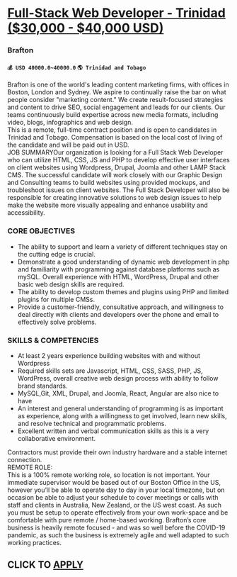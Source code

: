 # [Full-Stack Web Developer - Trinidad ($30,000 - $40,000 USD)](https://www.remotewlb.com/apply/full-stack-web-developer-trinidad-30000-40000-usd)  
### Brafton  
#### `💰 USD 40000.0~40000.0` `🌎 Trinidad and Tobago`  
Brafton is one of the world's leading content marketing firms, with offices in Boston, London and Sydney. We aspire to continually raise the bar on what people consider "marketing content." We create result-focused strategies and content to drive SEO, social engagement and leads for our clients. Our teams continuously build expertise across new media formats, including video, blogs, infographics and web design.  
This is a remote, full-time contract position and is open to candidates in Trinidad and Tobago. Compensation is based on the local cost of living of the candidate and will be paid out in USD.  
JOB SUMMARYOur organization is looking for a Full Stack Web Developer who can utilize HTML, CSS, JS and PHP to develop effective user interfaces on client websites using Wordpress, Drupal, Joomla and other LAMP Stack CMS. The successful candidate will work closely with our Graphic Design and Consulting teams to build websites using provided mockups, and troubleshoot issues on client websites. The Full Stack Developer will also be responsible for creating innovative solutions to web design issues to help make the website more visually appealing and enhance usability and accessibility.

### CORE OBJECTIVES

  * The ability to support and learn a variety of different techniques stay on the cutting edge is crucial.
  * Demonstrate a good understanding of dynamic web development in php and familiarity with programming against database platforms such as mySQL. Overall experience with HTML, WordPress, Drupal and other basic web design skills are required.
  * The ability to develop custom themes and plugins using PHP and limited plugins for multiple CMSs.
  * Provide a customer-friendly, consultative approach, and willingness to deal directly with clients and developers over the phone and email to effectively solve problems.

### SKILLS & COMPETENCIES

  * At least 2 years experience building websites with and without Wordpress 
  * Required skills sets are Javascript, HTML, CSS, SASS, PHP, JS, WordPress, overall creative web design process with ability to follow brand standards. 
  * MySQL,Git, XML, Drupal, and Joomla, React, Angular are also nice to have
  * An interest and general understanding of programming is as important as experience, along with a willingness to get involved, learn new skills, and resolve technical and programmatic problems.
  * Excellent written and verbal communication skills as this is a very collaborative environment.

Contractors must provide their own industry hardware and a stable internet connection.  
REMOTE ROLE:  
This is a 100% remote working role, so location is not important. Your immediate supervisor would be based out of our Boston Office in the US, however you’ll be able to operate day to day in your local timezone, but on occasion be able to adjust your schedule to cover meetings or calls with staff and clients in Australia, New Zealand, or the US west coast. As such you must be setup to operate effectively from your own work-space and be comfortable with pure remote / home-based working. Brafton’s core business is heavily remote focused - and was so well before the COVID-19 pandemic, as such the business is extremely agile and well adapted to such working practices.  
## CLICK TO [APPLY](https://www.remotewlb.com/apply/full-stack-web-developer-trinidad-30000-40000-usd)

